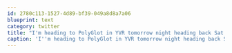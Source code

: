 ```yaml
---
id: 2780c113-1527-4d89-bf39-049a8d8a7a06
blueprint: text
category: twitter
title: "I'm heading to PolyGlot in YVR tomorrow night heading back Sat night.. Anyone from YLW want to tag along? polyglotconf.com"
caption: 'I''m heading to PolyGlot in YVR tomorrow night heading back Sat night.. Anyone from YLW want to tag along? <a href="http://www.polyglotconf.com/" title="http://www.polyglotconf.com/" class="link link_untco">polyglotconf.com</a>'
---
```

